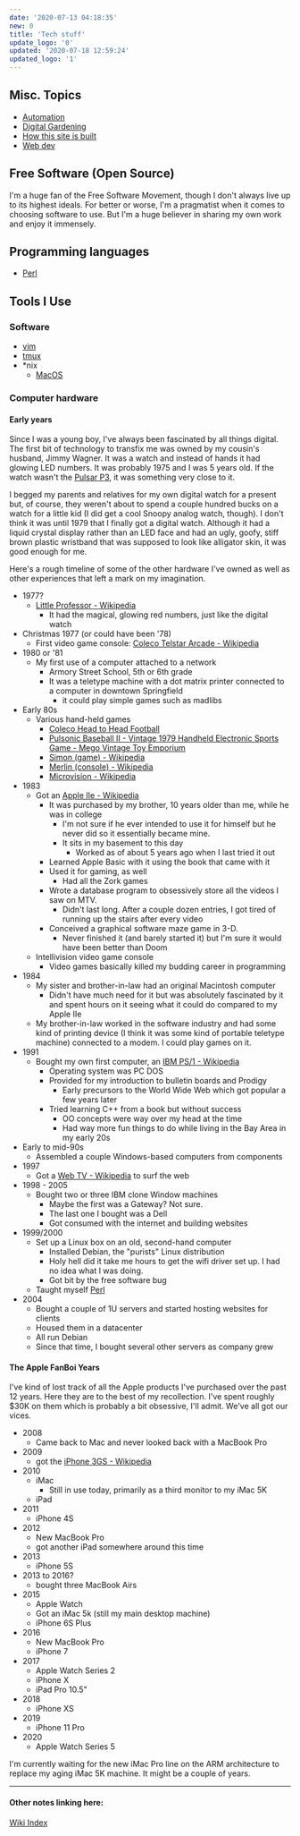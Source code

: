 ```yaml
---
date: '2020-07-13 04:18:35'
new: 0
title: 'Tech stuff'
update_logo: '0'
updated: '2020-07-18 12:59:24'
updated_logo: '1'
---
```

## Misc. Topics
* [Automation](/Automation)
* [Digital Gardening](/Digital-Gardening)
* [How this site is built](/How-this-site-is-built)
* [Web dev](/Web-dev)

## Free Software (Open Source)
I'm a huge fan of the Free Software Movement, though I don't always live up to
its highest ideals. For better or worse, I'm a pragmatist when it comes to
choosing software to use. But I'm a huge believer in sharing my own work and
enjoy it immensely.

## Programming languages
* [Perl](/Perl)

## Tools I Use
### Software
* [vim](/vim)
* [tmux](/tmux)
* *nix
  * [MacOS](/MacOS)

### Computer hardware
#### Early years
Since I was a young boy, I've always been fascinated by all things digital. The
first bit of technology to transfix me was owned by my cousin's husband,
Jimmy Wagner. It was a watch and instead of hands it had glowing LED numbers. It
was probably 1975 and I was 5 years old. If the watch wasn't the [Pulsar
P3](https://20centurywatches.com/pulsar-p3/), it was something very close to
it.

I begged my parents and relatives for my own digital watch for a present but, of
course, they weren't about to spend a couple hundred bucks on a watch
for a little kid (I did get a cool Snoopy analog watch, though). I don't think
it was until 1979 that I finally got a digital watch. Although it had a liquid
crystal display rather than an LED face and had an ugly, goofy, stiff brown
plastic wristband that was supposed to look like alligator skin, it was good
enough for me.

Here's a rough timeline of some of the other hardware I've owned as well as
other experiences that left a mark on my imagination.

* 1977?
  * [Little Professor - Wikipedia](https://en.wikipedia.org/wiki/Little_Professor)
    * It had the magical, glowing red numbers, just like the digital watch
* Christmas 1977 (or could have been '78)
  * First video game console: [Coleco Telstar Arcade - Wikipedia](https://en.wikipedia.org/wiki/Coleco_Telstar_Arcade)
* 1980 or '81
  * My first use of a computer attached to a network
    * Armory Street School, 5th or 6th grade
    * It was a teletype machine with a dot matrix printer connected to a
      computer in downtown Springfield
      * it could play simple games such as madlibs
* Early 80s
  * Various hand-held games
    * [Coleco Head to Head Football](https://www.handheldmuseum.com/Coleco/H2HFootball.htm)
    * [Pulsonic Baseball II - Vintage 1979 Handheld Electronic Sports Game - Mego  Vintage Toy Emporium](https://www.vintagetoyemporium.com/product-page/pulsonic-baseball-ii-vintage-1979-handheld-electronic-sports-game-mego)
    * [Simon (game) - Wikipedia](https://en.wikipedia.org/wiki/Simon_%28game%29)
    * [Merlin (console) - Wikipedia](https://en.wikipedia.org/wiki/Merlin_%28console%29)
    * [Microvision - Wikipedia](https://en.wikipedia.org/wiki/Microvision)
* 1983
  * Got an [Apple IIe - Wikipedia](https://en.wikipedia.org/wiki/Apple_IIe)
    * It was purchased by my brother, 10 years older than me, while he was in
      college
      * I'm not sure if he ever intended to use it for himself but he never did
        so it essentially became mine.
      * It sits in my basement to this day
        * Worked as of about 5 years ago when I last tried it out
    * Learned Apple Basic with it using the book that came with it
    * Used it for gaming, as well
      * Had all the Zork games
    * Wrote a database program to obsessively store all the videos I saw on MTV.
      * Didn't last long. After a couple dozen entries, I got tired of running
        up the stairs after every video
    * Conceived a graphical software maze game in 3-D.
      * Never finished it (and barely started it) but I'm sure it would have
        been better than Doom
  * Intellivision video game console
    * Video games basically killed my budding career in programming
* 1984
  * My sister and brother-in-law had an original Macintosh computer
    * Didn't have much need for it but was absolutely fascinated by it and spent
      hours on it seeing what it could do compared to my Apple IIe
  * My brother-in-law worked in the software industry and had some kind of
    printing device (I think it was some kind of portable teletype machine)
    connected to a modem. I could play games on it.
* 1991
  * Bought my own first computer, an [IBM PS/1 - Wikipedia](https://en.wikipedia.org/wiki/IBM_PS/1)
    * Operating system was PC DOS
    * Provided for my introduction to bulletin boards and Prodigy
      * Early precursors to the World Wide Web which got popular a few years
        later
    * Tried learning C++ from a book but without success
      * OO concepts were way over my head at the time
      * Had way more fun things to do while living in the Bay Area in my early
        20s
* Early to mid-90s
  * Assembled a couple Windows-based computers from components
* 1997
  * Got a [Web TV - Wikipedia](https://en.wikipedia.org/wiki/MSN_TV) to surf the web
* 1998 - 2005
  * Bought two or three IBM clone Window machines
    * Maybe the first was a Gateway? Not sure.
    * The last one I bought was a Dell
    * Got consumed with the internet and building websites
* 1999/2000
  * Set up a Linux box on an old, second-hand computer
    * Installed Debian, the "purists" Linux distribution
    * Holy hell did it take me hours to get the wifi driver set up. I had no
      idea what I was doing.
    * Got bit by the free software bug
  * Taught myself [Perl](/Perl)
* 2004
  * Bought a couple of 1U servers and started hosting websites for clients
  * Housed them in a datacenter
  * All run Debian
  * Since that time, I bought several other servers as company grew

#### The Apple FanBoi Years
I've kind of lost track of all the Apple products I've purchased over the past
12 years. Here they are to the best of my recollection. I've spent roughly $30K
on them which is probably a bit obsessive, I'll admit. We've all got our vices.

* 2008
  * Came back to Mac and never looked back with a MacBook Pro
* 2009
  * got the [iPhone 3GS - Wikipedia](https://en.wikipedia.org/wiki/IPhone_3GS)
* 2010
  * iMac
    * Still in use today, primarily as a third monitor to my iMac 5K
  * iPad
* 2011
  * iPhone 4S
* 2012
  * New MacBook Pro
  * got another iPad somewhere around this time
* 2013
  * iPhone 5S
* 2013 to 2016?
  * bought three MacBook Airs
* 2015
  * Apple Watch
  * Got an iMac 5k (still my main desktop machine)
  * iPhone 6S Plus
* 2016
  * New MacBook Pro
  * iPhone 7
* 2017
  * Apple Watch Series 2
  * iPhone X
  * iPad Pro 10.5"
* 2018
  * iPhone XS
* 2019
  * iPhone 11 Pro
* 2020
  * Apple Watch Series 5

I'm currently waiting for the new iMac Pro line on the ARM architecture to
replace my aging iMac 5K machine. It might be a couple of years.

---
#### Other notes linking here:

[Wiki Index](/index/)
